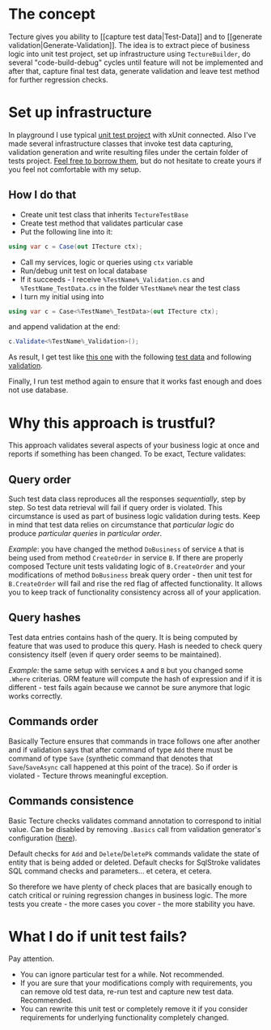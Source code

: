 # The concept

Tecture gives you ability to [[capture test data|Test-Data]] and to [[generate validation|Generate-Validation]]. The idea is to extract piece of business logic into unit test project, set up infrastructure using `TectureBuilder`, do several "code-build-debug" cycles until feature will not be implemented and after that, capture final test data, generate validation and leave test method for further regression checks.

# Set up infrastructure

In playground I use typical [unit test project](https://github.com/reinforced/Reinforced.Tecture/tree/master/Playground/Reinforced.Samples.ToyFactory.Tests) with xUnit connected. Also I've made several infrastructure classes that invoke test data capturing, validation generation and write resulting files under the certain folder of tests project. [Feel free to borrow them](https://github.com/reinforced/Reinforced.Tecture/tree/master/Playground/Reinforced.Samples.ToyFactory.Tests/Infrastructure), but do not hesitate to create yours if you feel not comfortable with my setup.

## How I do that
- Create unit test class that inherits `TectureTestBase`
- Create test method that validates particular case
- Put the following line into it:
```csharp
using var c = Case(out ITecture ctx);
```
- Call my services, logic or queries using `ctx` variable
- Run/debug unit test on local database
- If it succeeds - I receive `%TestName%_Validation.cs` and `%TestName_TestData.cs` in the folder `%TestName%` near the test class
- I turn my initial using into
```csharp
using var c = Case<%TestName%_TestData>(out ITecture ctx);
```
and append validation at the end:
```csharp
c.Validate<%TestName%_Validation>();
```

As result, I get test like [this one](https://github.com/reinforced/Reinforced.Tecture/blob/master/Playground/Reinforced.Samples.ToyFactory.Tests/WarehouseTests/ManageTests.cs#L39) with the following [test data](https://github.com/reinforced/Reinforced.Tecture/blob/master/Playground/Reinforced.Samples.ToyFactory.Tests/WarehouseTests/RenameMeasurementUnit/RenameMeasurementUnit_TestData.cs) and following [validation](https://github.com/reinforced/Reinforced.Tecture/blob/master/Playground/Reinforced.Samples.ToyFactory.Tests/WarehouseTests/RenameMeasurementUnit/RenameMeasurementUnit_Validation.cs).

Finally, I run test method again to ensure that it works fast enough and does not use database.

# Why this approach is trustful?

This approach validates several aspects of your business logic at once and reports if something has been changed. To be exact, Tecture validates:

## Query order

Such test data class reproduces all the responses *sequentially*, step by step. So test data retrieval will fail if query order is violated. This circumstance is used as part of business logic validation during tests. Keep in mind that test data relies on circumstance that *particular logic* do produce *particular queries* in *particular order*.

*Example*: you have changed the method `DoBusiness` of service `A` that is being used from method `CreateOrder` in service `B`. If there are properly composed Tecture unit tests validating logic of `B.CreateOrder` and your modifications of method `DoBusiness` break query order - then unit test for `B.CreateOrder` will fail and rise the red flag of affected functionality. It allows you to keep track of functionality consistency across all of your application.

## Query hashes

Test data entries contains hash of the query. It is being computed by feature that was used to produce this query. Hash is needed to check query consistency itself (even if query order seems to be maintained). 

*Example:* the same setup with services `A` and `B` but you changed some `.Where` criterias. ORM feature will compute the hash of expression and if it is different - test fails again because we cannot be sure anymore that logic works correctly.

## Commands order

Basically Tecture ensures that commands in trace follows one after another and if validation says that after command of type `Add` there must be command of type `Save` (synthetic command that denotes that `Save`/`SaveAsync` call happened at this point of the trace). So if order is violated - Tecture throws meaningful exception. 

## Commands consistence

Basic Tecture checks validates command annotation to correspond to initial value. Can be disabled by removing `.Basics` call from validation generator's configuration ([here](https://github.com/reinforced/Reinforced.Tecture/blob/master/Playground/Reinforced.Samples.ToyFactory.Tests/Infrastructure/TectureCase.cs#L49)).

Default checks for `Add` and `Delete`/`DeletePk` commands validate the state of entity that is being added or deleted. Default checks for SqlStroke validates SQL command checks and parameters... et cetera, et cetera.

So therefore we have plenty of check places that are basically enough to catch critical or ruining regression changes in business logic. The more tests you create - the more cases you cover - the more stability you have.

# What I do if unit test fails?

Pay attention.

- You can ignore particular test for a while. Not recommended.
- If you are sure that your modifications comply with requirements, you can remove old test data, re-run test and capture new test data. Recommended.
- You can rewrite this unit test or completely remove it if you consider requirements for underlying functionality completely changed.

